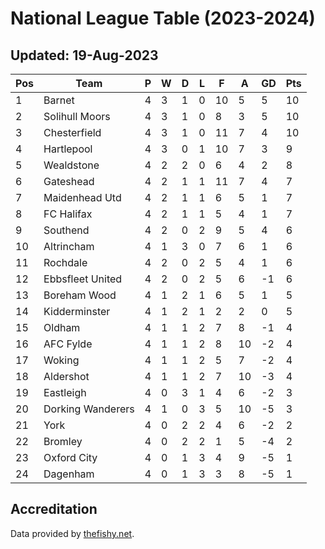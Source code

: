 # National League Table (2023-2024)
## Updated: 19-Aug-2023

| Pos | Team | P | W | D | L | F | A | GD | Pts |
| --- | --- | --- | --- | --- | --- | --- | --- | --- | --- |
| 1 | Barnet | 4 | 3 | 1 | 0 | 10 | 5 | 5 | 10 |
| 2 | Solihull Moors | 4 | 3 | 1 | 0 | 8 | 3 | 5 | 10 |
| 3 | Chesterfield | 4 | 3 | 1 | 0 | 11 | 7 | 4 | 10 |
| 4 | Hartlepool | 4 | 3 | 0 | 1 | 10 | 7 | 3 | 9 |
| 5 | Wealdstone | 4 | 2 | 2 | 0 | 6 | 4 | 2 | 8 |
| 6 | Gateshead | 4 | 2 | 1 | 1 | 11 | 7 | 4 | 7 |
| 7 | Maidenhead Utd | 4 | 2 | 1 | 1 | 6 | 5 | 1 | 7 |
| 8 | FC Halifax | 4 | 2 | 1 | 1 | 5 | 4 | 1 | 7 |
| 9 | Southend | 4 | 2 | 0 | 2 | 9 | 5 | 4 | 6 |
| 10 | Altrincham | 4 | 1 | 3 | 0 | 7 | 6 | 1 | 6 |
| 11 | Rochdale | 4 | 2 | 0 | 2 | 5 | 4 | 1 | 6 |
| 12 | Ebbsfleet United | 4 | 2 | 0 | 2 | 5 | 6 | -1 | 6 |
| 13 | Boreham Wood | 4 | 1 | 2 | 1 | 6 | 5 | 1 | 5 |
| 14 | Kidderminster | 4 | 1 | 2 | 1 | 2 | 2 | 0 | 5 |
| 15 | Oldham | 4 | 1 | 1 | 2 | 7 | 8 | -1 | 4 |
| 16 | AFC Fylde | 4 | 1 | 1 | 2 | 8 | 10 | -2 | 4 |
| 17 | Woking | 4 | 1 | 1 | 2 | 5 | 7 | -2 | 4 |
| 18 | Aldershot | 4 | 1 | 1 | 2 | 7 | 10 | -3 | 4 |
| 19 | Eastleigh | 4 | 0 | 3 | 1 | 4 | 6 | -2 | 3 |
| 20 | Dorking Wanderers | 4 | 1 | 0 | 3 | 5 | 10 | -5 | 3 |
| 21 | York | 4 | 0 | 2 | 2 | 4 | 6 | -2 | 2 |
| 22 | Bromley | 4 | 0 | 2 | 2 | 1 | 5 | -4 | 2 |
| 23 | Oxford City | 4 | 0 | 1 | 3 | 4 | 9 | -5 | 1 |
| 24 | Dagenham | 4 | 0 | 1 | 3 | 3 | 8 | -5 | 1 |

## Accreditation 

Data provided by [thefishy.net](https://www.thefishy.net/).